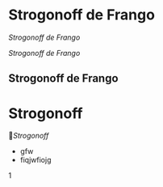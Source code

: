 # Strogonoff de Frango #



*Strogonoff de Frango*

_Strogonoff de Frango_

## Strogonoff de Frango ##

# Strogonoff #

:chicken:*Strogonoff*

- gfw
- fiqjwfiojg

1







